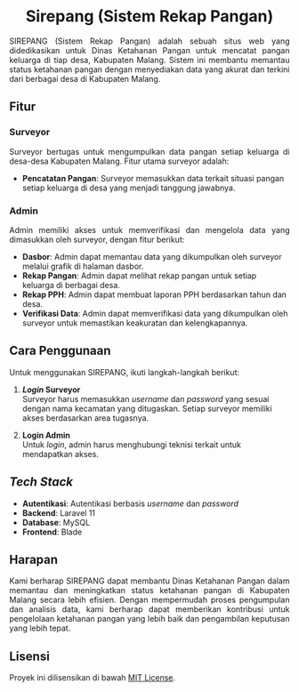 <h1 align="center">Sirepang (Sistem Rekap Pangan)</h1>

<p align="justify">
SIREPANG (Sistem Rekap Pangan) adalah sebuah situs web yang didedikasikan untuk Dinas Ketahanan Pangan untuk mencatat pangan keluarga di tiap desa, Kabupaten Malang. Sistem ini membantu memantau status ketahanan pangan dengan menyediakan data yang akurat dan terkini dari berbagai desa di Kabupaten Malang.
</p>

## Fitur

### **Surveyor**

<p align="justify">
Surveyor bertugas untuk mengumpulkan data pangan setiap keluarga di desa-desa Kabupaten Malang. Fitur utama surveyor adalah:
</p>

- **Pencatatan Pangan**: Surveyor memasukkan data terkait situasi pangan setiap keluarga di desa yang menjadi tanggung jawabnya.

### **Admin**
<p align="justify">
Admin memiliki akses untuk memverifikasi dan mengelola data yang dimasukkan oleh surveyor, dengan fitur berikut:
</p>

- **Dasbor**: Admin dapat memantau data yang dikumpulkan oleh surveyor melalui grafik di halaman dasbor.
- **Rekap Pangan**: Admin dapat melihat rekap pangan untuk setiap keluarga di berbagai desa.
- **Rekap PPH**: Admin dapat membuat laporan PPH berdasarkan tahun dan desa.
- **Verifikasi Data**: Admin dapat memverifikasi data yang dikumpulkan oleh surveyor untuk memastikan keakuratan dan kelengkapannya.

## Cara Penggunaan

Untuk menggunakan SIREPANG, ikuti langkah-langkah berikut:

1. **_Login_ Surveyor**  
Surveyor harus memasukkan _username_ dan _password_ yang sesuai dengan nama kecamatan yang ditugaskan. Setiap surveyor memiliki akses berdasarkan area tugasnya.

2. **Login Admin**  
Untuk _login_, admin harus menghubungi teknisi terkait untuk mendapatkan akses.

## _Tech Stack_

- **Autentikasi**: Autentikasi berbasis _username_ dan _password_
- **Backend**: Laravel 11
- **Database**: MySQL
- **Frontend**: Blade

## Harapan

<p align="justify">
Kami berharap SIREPANG dapat membantu Dinas Ketahanan Pangan dalam memantau dan meningkatkan status ketahanan pangan di Kabupaten Malang secara lebih efisien. Dengan mempermudah proses pengumpulan dan analisis data, kami berharap dapat memberikan kontribusi untuk pengelolaan ketahanan pangan yang lebih baik dan pengambilan keputusan yang lebih tepat.
</p>

## Lisensi

Proyek ini dilisensikan di bawah [MIT License](https://github.com/a6iyyu/sirepang/blob/main/LICENSE).